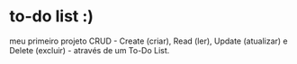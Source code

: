 # to-do list :)


meu primeiro projeto CRUD - Create (criar), Read (ler), Update (atualizar) e Delete (excluir) - através de um To-Do List. 